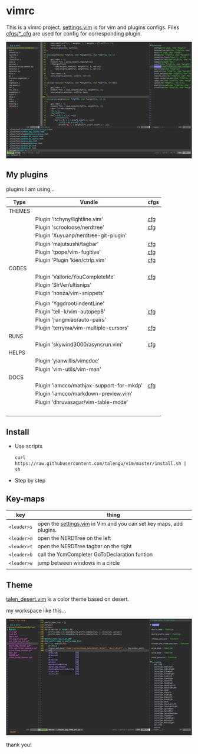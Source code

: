 # vimrc
This is a vimrc project.  [settings.vim](settings.vim) is for vim and plugins configs. Files  [cfgs/*_cfg](cfgs) are used for config for corresponding plugin.



![screen_ctrp](README.img/screen_ctrp.png)



## My plugins

plugins I am using...

| Type   | Vundle                                   | cfgs                                     |
| ------ | ---------------------------------------- | ---------------------------------------- |
| THEMES |                                          |                                          |
|        | Plugin 'itchyny/lightline.vim'           | [cfg](cfgs/lightline_cfg.vim)            |
|        | Plugin 'scrooloose/nerdtree'             | [cfg](cfgs/nerdtree_cfg.vim)             |
|        | Plugin 'Xuyuanp/nerdtree-git-plugin'     |                                          |
|        | Plugin 'majutsushi/tagbar'               | [cfg](cfgs/tagbar_cfg.vim)               |
|        | Plugin 'tpope/vim-fugitive'              | [cfg](cfgs/fugitive_cfg.vim)             |
|        | Plugin 'Plugin 'kien/ctrlp.vim'          | [cfg](cfgs/ctrlp_cfg.vim)                |
| CODES  |                                          |                                          |
|        | Plugin 'Valloric/YouCompleteMe'          | [cfg](cfgs/ycm_cfg.vim)                  |
|        | Plugin 'SirVer/ultisnips'                |                                          |
|        | Plugin 'honza/vim-snippets'              |                                          |
|        |                                          |                                          |
|        | Plugin 'Yggdroot/indentLine'             |                                          |
|        | Plugin 'tell-k/vim-autopep8'             | [cfg](cfgs/autopep8_cfg.vim)             |
|        | Plugin 'jiangmiao/auto-pairs'            |                                          |
|        | Plugin 'terryma/vim-multiple-cursors'    | [cfg](cfgs/vim-multiple-cursors_cfg.vim) |
| RUNS   |                                          |                                          |
|        | Plugin 'skywind3000/asyncrun.vim'        | [cfg](cfgs/asyncrun_cfg.vim)             |
| HELPS  |                                          |                                          |
|        | Plugin 'yianwillis/vimcdoc'              |                                          |
|        | Plugin 'vim-utils/vim-man'               |                                          |
| DOCS   |                                          |                                          |
|        | Plugin 'iamcco/mathjax-support-for-mkdp' | [cfg](cfgs/markdown_cfg.vim)             |
|        | Plugin 'iamcco/markdown-preview.vim'     |                                          |
|        | Plugin 'dhruvasagar/vim-table-mode'      |                                          |
|        |                                          |                                          |
|        |                                          |                                          |
|        |                                          |                                          |
|        |                                          |                                          |
|        |                                          |                                          |



## Install 

- Use scripts

  ```
  curl https://raw.githubusercontent.com/talengu/vim/master/install.sh | sh
  ```


- Step by step

## Key-maps

| key         | thing                                                        |
| ----------- | ------------------------------------------------------------ |
| `<leader>s` | open the [settings.vim](settings.vim) in Vim and you can set key maps, add plugins. |
| `<leader>n` | open the NERDTree on the left                                |
| `<leader>t` | open the NERDTree tagbar on the right                        |
| `<leader>b` | call the YcmCompleter GoToDeclaration funtion                |
| `<leader>w` | jump between windows in a circle                             |
|             |                                                              |



## Theme
[talen_desert.vim](colors/talen_desert.vim) is a color theme based on desert.

my workspace like this...

![screen_theme](README.img/screen_theme.png)



thank you!

[1]: https://github.com/wklken/k-vim	"k-vim ycm tagbar 安装的参考"
[2]: https://github.com/amix/vimrc	"stars most in github"
[3]: https://github.com/humiaozuzu/dot-vimrc	"pictures good"
[4]: https://github.com/chxuan/vimplus  "vimplus"

